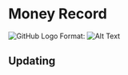 # Money Record

![GitHub Logo](/images/logo.png)
Format: ![Alt Text](https://miro.medium.com/max/2560/1*k0SazfSJ-tPSBbt2WDYIyw.png)

## Updating
